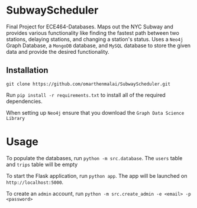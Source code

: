 # SubwayScheduler

Final Project for ECE464-Databases. Maps out the NYC Subway and provides various functionality like finding the fastest path between two stations, delaying stations, and changing a station's status. Uses a `Neo4j` Graph Database, a `MongoDB` database, and `MySQL` database to store the given data and provide the desired functionality.

## Installation

```git clone https://github.com/omarthenmalai/SubwayScheduler.git```

Run `pip install -r requirements.txt` to install all of the required dependencies.

When setting up `Neo4j` ensure that you download the `Graph Data Science Library` 

# Usage

To populate the databases, run 
```python -m src.database```.
The `users` table and `trips` table will be empty

To start the Flask application, run
```python app```.
The app will be launched on `http://localhost:5000`.

To create an `admin` account, run
```python -m src.create_admin -e <email> -p <password>```
